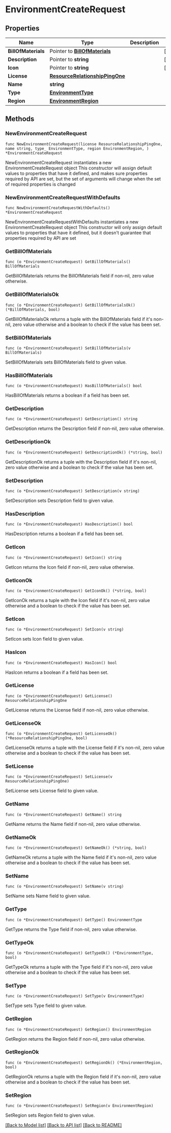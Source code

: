 # EnvironmentCreateRequest

## Properties

Name | Type | Description | Notes
------------ | ------------- | ------------- | -------------
**BillOfMaterials** | Pointer to [**BillOfMaterials**](BillOfMaterials.md) |  | [optional] 
**Description** | Pointer to **string** |  | [optional] 
**Icon** | Pointer to **string** |  | [optional] 
**License** | [**ResourceRelationshipPingOne**](ResourceRelationshipPingOne.md) |  | 
**Name** | **string** |  | 
**Type** | [**EnvironmentType**](EnvironmentType.md) |  | 
**Region** | [**EnvironmentRegion**](EnvironmentRegion.md) |  | 

## Methods

### NewEnvironmentCreateRequest

`func NewEnvironmentCreateRequest(license ResourceRelationshipPingOne, name string, type_ EnvironmentType, region EnvironmentRegion, ) *EnvironmentCreateRequest`

NewEnvironmentCreateRequest instantiates a new EnvironmentCreateRequest object
This constructor will assign default values to properties that have it defined,
and makes sure properties required by API are set, but the set of arguments
will change when the set of required properties is changed

### NewEnvironmentCreateRequestWithDefaults

`func NewEnvironmentCreateRequestWithDefaults() *EnvironmentCreateRequest`

NewEnvironmentCreateRequestWithDefaults instantiates a new EnvironmentCreateRequest object
This constructor will only assign default values to properties that have it defined,
but it doesn't guarantee that properties required by API are set

### GetBillOfMaterials

`func (o *EnvironmentCreateRequest) GetBillOfMaterials() BillOfMaterials`

GetBillOfMaterials returns the BillOfMaterials field if non-nil, zero value otherwise.

### GetBillOfMaterialsOk

`func (o *EnvironmentCreateRequest) GetBillOfMaterialsOk() (*BillOfMaterials, bool)`

GetBillOfMaterialsOk returns a tuple with the BillOfMaterials field if it's non-nil, zero value otherwise
and a boolean to check if the value has been set.

### SetBillOfMaterials

`func (o *EnvironmentCreateRequest) SetBillOfMaterials(v BillOfMaterials)`

SetBillOfMaterials sets BillOfMaterials field to given value.

### HasBillOfMaterials

`func (o *EnvironmentCreateRequest) HasBillOfMaterials() bool`

HasBillOfMaterials returns a boolean if a field has been set.

### GetDescription

`func (o *EnvironmentCreateRequest) GetDescription() string`

GetDescription returns the Description field if non-nil, zero value otherwise.

### GetDescriptionOk

`func (o *EnvironmentCreateRequest) GetDescriptionOk() (*string, bool)`

GetDescriptionOk returns a tuple with the Description field if it's non-nil, zero value otherwise
and a boolean to check if the value has been set.

### SetDescription

`func (o *EnvironmentCreateRequest) SetDescription(v string)`

SetDescription sets Description field to given value.

### HasDescription

`func (o *EnvironmentCreateRequest) HasDescription() bool`

HasDescription returns a boolean if a field has been set.

### GetIcon

`func (o *EnvironmentCreateRequest) GetIcon() string`

GetIcon returns the Icon field if non-nil, zero value otherwise.

### GetIconOk

`func (o *EnvironmentCreateRequest) GetIconOk() (*string, bool)`

GetIconOk returns a tuple with the Icon field if it's non-nil, zero value otherwise
and a boolean to check if the value has been set.

### SetIcon

`func (o *EnvironmentCreateRequest) SetIcon(v string)`

SetIcon sets Icon field to given value.

### HasIcon

`func (o *EnvironmentCreateRequest) HasIcon() bool`

HasIcon returns a boolean if a field has been set.

### GetLicense

`func (o *EnvironmentCreateRequest) GetLicense() ResourceRelationshipPingOne`

GetLicense returns the License field if non-nil, zero value otherwise.

### GetLicenseOk

`func (o *EnvironmentCreateRequest) GetLicenseOk() (*ResourceRelationshipPingOne, bool)`

GetLicenseOk returns a tuple with the License field if it's non-nil, zero value otherwise
and a boolean to check if the value has been set.

### SetLicense

`func (o *EnvironmentCreateRequest) SetLicense(v ResourceRelationshipPingOne)`

SetLicense sets License field to given value.


### GetName

`func (o *EnvironmentCreateRequest) GetName() string`

GetName returns the Name field if non-nil, zero value otherwise.

### GetNameOk

`func (o *EnvironmentCreateRequest) GetNameOk() (*string, bool)`

GetNameOk returns a tuple with the Name field if it's non-nil, zero value otherwise
and a boolean to check if the value has been set.

### SetName

`func (o *EnvironmentCreateRequest) SetName(v string)`

SetName sets Name field to given value.


### GetType

`func (o *EnvironmentCreateRequest) GetType() EnvironmentType`

GetType returns the Type field if non-nil, zero value otherwise.

### GetTypeOk

`func (o *EnvironmentCreateRequest) GetTypeOk() (*EnvironmentType, bool)`

GetTypeOk returns a tuple with the Type field if it's non-nil, zero value otherwise
and a boolean to check if the value has been set.

### SetType

`func (o *EnvironmentCreateRequest) SetType(v EnvironmentType)`

SetType sets Type field to given value.


### GetRegion

`func (o *EnvironmentCreateRequest) GetRegion() EnvironmentRegion`

GetRegion returns the Region field if non-nil, zero value otherwise.

### GetRegionOk

`func (o *EnvironmentCreateRequest) GetRegionOk() (*EnvironmentRegion, bool)`

GetRegionOk returns a tuple with the Region field if it's non-nil, zero value otherwise
and a boolean to check if the value has been set.

### SetRegion

`func (o *EnvironmentCreateRequest) SetRegion(v EnvironmentRegion)`

SetRegion sets Region field to given value.



[[Back to Model list]](../README.md#documentation-for-models) [[Back to API list]](../README.md#documentation-for-api-endpoints) [[Back to README]](../README.md)


